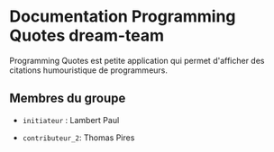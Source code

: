 # Documentation Programming Quotes dream-team

Programming Quotes est petite application qui permet d'afficher des citations humouristique de programmeurs.

## Membres du groupe

- `initiateur` : Lambert Paul

- `contributeur_2`: Thomas Pires
